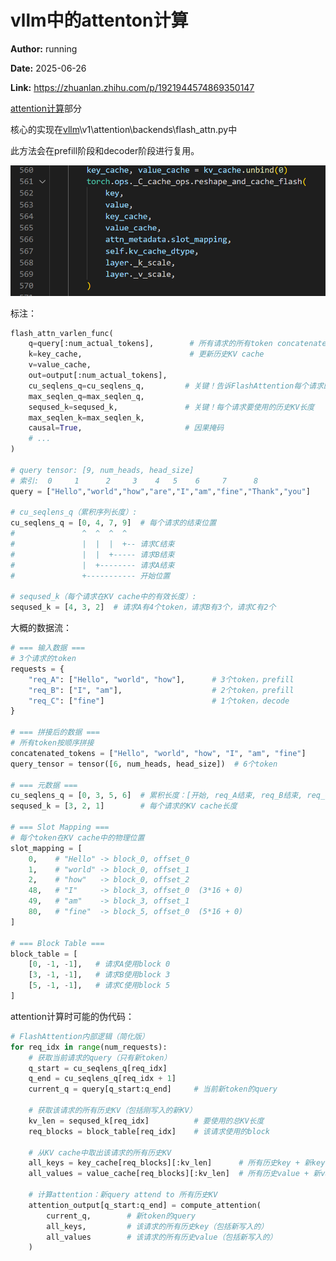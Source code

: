 # vllm中的attenton计算

**Author:** running

**Date:** 2025-06-26

**Link:** https://zhuanlan.zhihu.com/p/1921944574869350147

[attention计算](https://zhida.zhihu.com/search?content_id=259628175&content_type=Article&match_order=1&q=attention%E8%AE%A1%E7%AE%97&zhida_source=entity)部分

核心的实现在[vllm](https://zhida.zhihu.com/search?content_id=259628175&content_type=Article&match_order=1&q=vllm&zhida_source=entity)\\v1\\attention\\backends\\flash\_attn.py中

此方法会在prefill阶段和decoder阶段进行复用。

![](images/v2-324e4f5ad3c1d4e1c23d6afcae46aec3_1440w_f9cc16069bf5.jpg)

标注：

```python
flash_attn_varlen_func(
    q=query[:num_actual_tokens],        # 所有请求的所有token concatenated
    k=key_cache,                        # 更新历史KV cache
    v=value_cache,
    out=output[:num_actual_tokens],
    cu_seqlens_q=cu_seqlens_q,         # 关键！告诉FlashAttention每个请求的边界
    max_seqlen_q=max_seqlen_q,
    seqused_k=seqused_k,               # 关键！每个请求要使用的历史KV长度
    max_seqlen_k=max_seqlen_k,
    causal=True,                       # 因果掩码
    # ...
)

# query tensor: [9, num_heads, head_size]
# 索引:  0     1      2     3    4   5    6     7      8
query = ["Hello","world","how","are","I","am","fine","Thank","you"]

# cu_seqlens_q（累积序列长度）:
cu_seqlens_q = [0, 4, 7, 9]  # 每个请求的结束位置
#               ^  ^  ^  ^
#               |  |  |  +-- 请求C结束
#               |  |  +----- 请求B结束  
#               |  +-------- 请求A结束
#               +----------- 开始位置

# seqused_k（每个请求在KV cache中的有效长度）:
seqused_k = [4, 3, 2]  # 请求A有4个token，请求B有3个，请求C有2个
```

大概的数据流：

```python
# === 输入数据 ===
# 3个请求的token
requests = {
    "req_A": ["Hello", "world", "how"],      # 3个token，prefill
    "req_B": ["I", "am"],                    # 2个token，prefill  
    "req_C": ["fine"]                        # 1个token，decode
}

# === 拼接后的数据 ===
# 所有token按顺序拼接
concatenated_tokens = ["Hello", "world", "how", "I", "am", "fine"]
query_tensor = tensor([6, num_heads, head_size])  # 6个token

# === 元数据 ===
cu_seqlens_q = [0, 3, 5, 6]  # 累积长度：[开始, req_A结束, req_B结束, req_C结束]
seqused_k = [3, 2, 1]        # 每个请求的KV cache长度

# === Slot Mapping ===
# 每个token在KV cache中的物理位置
slot_mapping = [
    0,    # "Hello" -> block_0, offset_0
    1,    # "world" -> block_0, offset_1
    2,    # "how"   -> block_0, offset_2
    48,   # "I"     -> block_3, offset_0  (3*16 + 0)
    49,   # "am"    -> block_3, offset_1
    80,   # "fine"  -> block_5, offset_0  (5*16 + 0)
]

# === Block Table ===
block_table = [
    [0, -1, -1],   # 请求A使用block 0
    [3, -1, -1],   # 请求B使用block 3
    [5, -1, -1],   # 请求C使用block 5
]
```

attention计算时可能的伪代码：

```python
# FlashAttention内部逻辑（简化版）
for req_idx in range(num_requests):
    # 获取当前请求的query（只有新token）
    q_start = cu_seqlens_q[req_idx]
    q_end = cu_seqlens_q[req_idx + 1]  
    current_q = query[q_start:q_end]     # 当前新token的query
    
    # 获取该请求的所有历史KV（包括刚写入的新KV）
    kv_len = seqused_k[req_idx]          # 要使用的总KV长度
    req_blocks = block_table[req_idx]    # 该请求使用的block
    
    # 从KV cache中取出该请求的所有历史KV
    all_keys = key_cache[req_blocks][:kv_len]      # 所有历史key + 新key
    all_values = value_cache[req_blocks][:kv_len]  # 所有历史value + 新value
    
    # 计算attention：新query attend to 所有历史KV
    attention_output[q_start:q_end] = compute_attention(
        current_q,        # 新token的query
        all_keys,         # 该请求的所有历史key（包括新写入的）
        all_values        # 该请求的所有历史value（包括新写入的）
    )
```